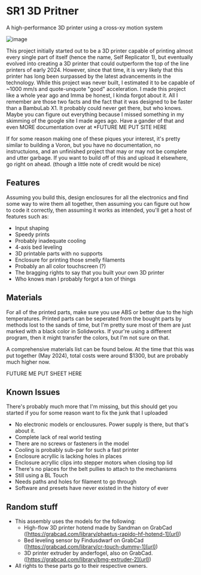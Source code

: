 # SR1 3D Pritner
A high-performance 3D printer using a cross-xy motion system

![image](https://github.com/user-attachments/assets/7a32f252-2347-442e-a39b-a99dc09183ce)

This project initially started out to be a 3D printer capable of printing almost every single part of itself (hence the name, Self Replicator 1), but eventually evolved into creating a 3D printer that could outperform the top of the line printers of early 2024. However, since that time, it is very likely that this printer has long been surpassed by the latest advancements in the technology. While this project was never built, I estimated it to be capable of ~1000 mm/s and quote-unquote "good" acceleration. I made this project like a whole year ago and Imma be honest, I kinda forgot about it. All I remember are those two facts and the fact that it was designed to be faster than a BambuLab X1. It probably could never get there, but who knows. Maybe you can figure out everything because I missed something in my skimming of the google site I made ages ago. Have a gander of that and even MORE documentation over at *FUTURE ME PUT SITE HERE

If for some reason making one of these piques your interest, it's pretty similar to building a Voron, but you have no documentation, no instructuions, and an unfinished project that may or may not be complete and utter garbage. If you want to build off of this and upload it elsewhere, go right on ahead. (though a little note of credit would be nice)

## Features
Assuming you build this, design enclosures for all the electronics and find some way to wire them all together, then assuming you can figure out how to code it correctly, then assuming it works as intended, you'll get a host of features such as:
 - Input shaping
 - Speedy prints
 - Probably inadequate cooling
 - 4-axis bed leveling
 - 3D printable parts with no supports
 - Enclosure for printing those smelly filaments
 - Probably an all color touchscreen (?)
 - The bragging rights to say that you built your own 3D printer
 - Who knows man I probably forgot a ton of things

## Materials
For all of the printed parts, make sure you use ABS or better due to the high temperatures. Printed parts can be seperated from the bought parts by methods lost to the sands of time, but I'm pretty sure most of them are just marked with a black color in Solidworks. If your're using a different program, then it might transfer the colors, but I'm not sure on that. 

A comprehensive materials list can be found below. At the time that this was put together (May 2024), total costs were around $1300, but are probably much higher now.

FUTURE ME PUT SHEET HERE

## Known Issues
There's probably much more that I'm missing, but this should get you started if you for some reason want to fix the junk that I uploaded
 - No electronic models or enclousures. Power supply is there, but that's about it. 
 - Complete lack of real world testing
 - There are no screws or fasteners in the model
 - Cooling is probably sub-par for such a fast printer
 - Enclosure acryllic is lacking holes in places
 - Enclosure acryllic clips into stepper motors when closing top lid
 - There's no places for the belt pullies to attach to the mechanisms
 - Still using a BL Touch
 - Needs paths and holes for filament to go through
 - Software and presets have never existed in the history of ever

## Random stuff
  - This assembly uses the models for the following:
    - High-flow 3D printer hotend made by Sandman on GrabCad ([https://grabcad.com/library/phaetus-rapido-hf-hotend-1](url))
    - Bed leveling sensor by Findusdwarf on GrabCad ([https://grabcad.com/library/cr-touch-dummy-1](url))
    - 3D printer extruder by anderfogel, also on GrabCad. ([https://grabcad.com/library/bmg-extruder-2](url))
   - All rights to these parts go to their respective owners.

